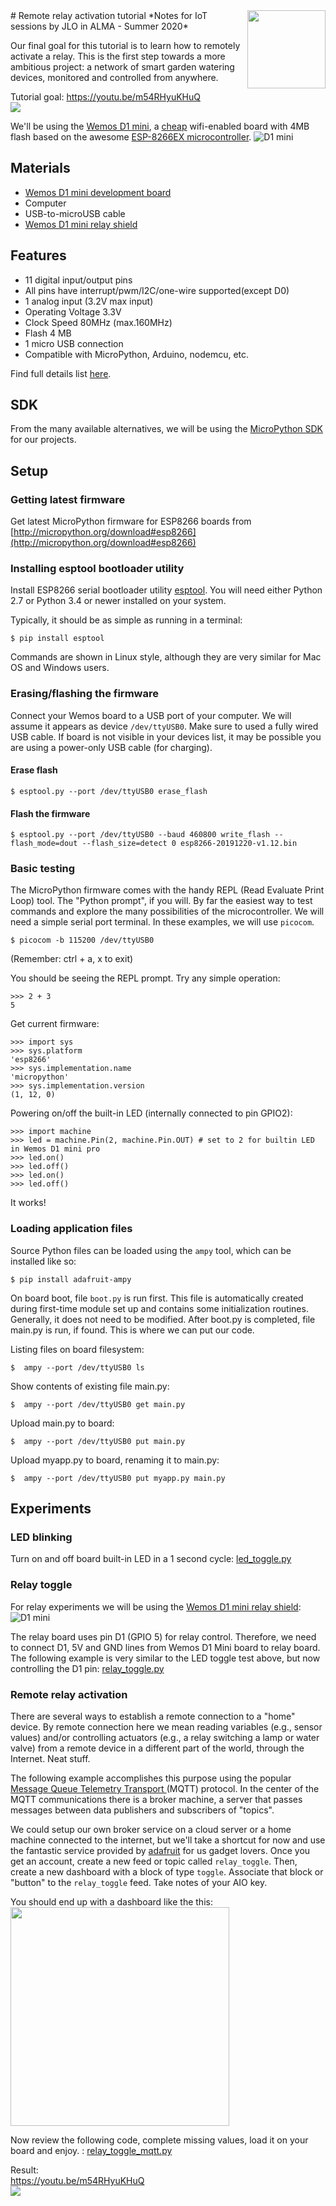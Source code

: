 <img src="images/noun_plant_iot_1638741.png" width=125 height=125 align="right">
# Remote relay activation tutorial
*Notes for IoT sessions by JLO in ALMA - Summer 2020*

Our final goal for this tutorial is to learn how to remotely activate a relay. This is the first step towards a more ambitious project: a network of smart garden watering devices, monitored and controlled from anywhere.

Tutorial goal: https://youtu.be/m54RHyuKHuQ   
[![](http://img.youtube.com/vi/m54RHyuKHuQ/0.jpg)](http://www.youtube.com/watch?v=m54RHyuKHuQ "Remote relay activation")

We'll be using the [Wemos D1 mini](https://wiki.wemos.cc/products:d1:d1_mini), a [cheap](https://www.aliexpress.com/item/32831353752.html?spm=a2g0s.9042311.0.0.77ba4c4dUDc5of) wifi-enabled board with 4MB flash based on the awesome [ESP-8266EX microcontroller](https://www.espressif.com/en/products/hardware/esp8266ex/overview).
![D1 mini](https://github.com/bandaangosta/tutorial-wemos-esp8266/blob/master/images/products:d1:d1_mini_v3.1.0_1_16x9.jpg)

## Materials
 * [Wemos D1 mini development board](https://www.aliexpress.com/item/32831353752.html?spm=a2g0s.9042311.0.0.77ba4c4dUDc5of)
 * Computer
 * USB-to-microUSB cable
 * [Wemos D1 mini relay shield](https://www.aliexpress.com/item/32863745140.html?spm=a2g0s.9042311.0.0.77ba4c4dUDc5of)
 
## Features

* 11 digital input/output pins
* All pins have interrupt/pwm/I2C/one-wire supported(except D0)
* 1 analog input (3.2V max input)
* Operating Voltage 3.3V
* Clock Speed   80MHz (max.160MHz)
* Flash 4 MB
* 1 micro USB connection
* Compatible with MicroPython, Arduino, nodemcu, etc.

Find full details list [here](https://wiki.wemos.cc/products:d1:d1_mini).

## SDK
From the many available alternatives, we will be using the [MicroPython SDK](https://micropython.org/) for our projects.

## Setup
### Getting latest firmware

Get latest MicroPython firmware for ESP8266 boards from [http://micropython.org/download#esp8266](http://micropython.org/download#esp8266)

### Installing esptool bootloader utility
Install ESP8266 serial bootloader utility [esptool](https://github.com/espressif/esptool). You will need either Python 2.7 or Python 3.4 or newer installed on your system.

Typically, it should be as simple as running in a terminal:

    $ pip install esptool
    
Commands are shown in Linux style, although they are very similar for Mac OS and Windows users.

### Erasing/flashing the firmware

Connect your Wemos board to a USB port of your computer. We will assume it appears as device `/dev/ttyUSB0`.
Make sure to used a fully wired USB cable. If board is not visible in your devices list, it may be possible you are using a power-only USB cable (for charging).

#### Erase flash

    $ esptool.py --port /dev/ttyUSB0 erase_flash

#### Flash the firmware

    $ esptool.py --port /dev/ttyUSB0 --baud 460800 write_flash --flash_mode=dout --flash_size=detect 0 esp8266-20191220-v1.12.bin

### Basic testing

The MicroPython firmware comes with the handy REPL (Read Evaluate Print Loop) tool. The "Python prompt", if you will. By far the easiest way to test commands and explore the many possibilities of the microcontroller.
We will need a simple serial port terminal. In these examples, we will use `picocom`.

    $ picocom -b 115200 /dev/ttyUSB0

(Remember: ctrl + a, x to exit)

You should be seeing the REPL prompt. Try any simple operation:

    >>> 2 + 3
    5

Get current firmware:

    >>> import sys
    >>> sys.platform
    'esp8266'
    >>> sys.implementation.name
    'micropython'
    >>> sys.implementation.version
    (1, 12, 0)

Powering on/off the built-in LED (internally connected to pin GPIO2):

    >>> import machine
    >>> led = machine.Pin(2, machine.Pin.OUT) # set to 2 for builtin LED in Wemos D1 mini pro
    >>> led.on()
    >>> led.off()
    >>> led.on()
    >>> led.off()


It works!

### Loading application files

Source Python files can be loaded using the `ampy` tool, which can be installed like so:

    $ pip install adafruit-ampy
    
On board boot, file `boot.py` is run first. This file is automatically created during first-time module set up and contains some initialization routines. Generally, it does not need to be modified. After boot.py is completed, file main.py is run, if found. This is where we can put our code.
 
Listing files on board filesystem:    
    
    $  ampy --port /dev/ttyUSB0 ls

Show contents of existing file main.py:  
    
    $  ampy --port /dev/ttyUSB0 get main.py

Upload main.py to board:
    
    $  ampy --port /dev/ttyUSB0 put main.py

Upload myapp.py to board, renaming it to main.py:
    
    $  ampy --port /dev/ttyUSB0 put myapp.py main.py
    
## Experiments
### LED blinking
Turn on and off board built-in LED in a 1 second cycle:
[led_toggle.py](https://github.com/bandaangosta/tutorial-wemos-esp8266/blob/master/examples/led_toggle.py)

### Relay toggle
For relay experiments we will be using the [Wemos D1 mini relay shield](https://www.aliexpress.com/item/32863745140.html?spm=a2g0s.9042311.0.0.77ba4c4dUDc5of):
![D1 mini](https://github.com/bandaangosta/tutorial-wemos-esp8266/blob/master/images/relay1.jpg)

The relay board uses pin D1 (GPIO 5) for relay control. Therefore, we need to connect D1, 5V and GND lines from Wemos D1 Mini board to relay board.
The following example is very similar to the LED toggle test above, but now controlling the D1 pin: [relay_toggle.py](https://github.com/bandaangosta/tutorial-wemos-esp8266/blob/master/examples/relay_toggle.py)

### Remote relay activation
There are several ways to establish a remote connection to a "home" device. By remote connection here we mean reading variables (e.g., sensor values) and/or controlling actuators (e.g., a relay switching a lamp or water valve) from a remote device in a different part of the world, through the Internet. Neat stuff.   

The following example accomplishes this purpose using the popular [Message Queue Telemetry Transport ](http://mqtt.org/)(MQTT) protocol. In the center of the MQTT communications there is a broker machine, a server that passes messages between data publishers and subscribers of "topics".   

We could setup our own broker service on a cloud server or a home machine connected to the internet, but we'll take a shortcut for now and use the fantastic service provided by [adafruit](https://io.adafruit.com) for us gadget lovers. Once you get an account, create a new feed or topic called `relay_toggle`. Then, create a new dashboard with a block of type `toggle`. Associate that block or "button" to the `relay_toggle` feed. Take notes of your AIO key.

You should end up with a dashboard like the this:   
[<img src="images/dashboard_toggle.png" width="350"/>](images/dashboard_toggle.png)

Now review the following code, complete missing values, load it on your board and enjoy. : [relay_toggle_mqtt.py](https://github.com/bandaangosta/tutorial-wemos-esp8266/blob/master/examples/relay_toggle_mqtt.py)

Result:   
https://youtu.be/m54RHyuKHuQ   
[![](http://img.youtube.com/vi/m54RHyuKHuQ/0.jpg)](http://www.youtube.com/watch?v=m54RHyuKHuQ "Remote relay activation")
